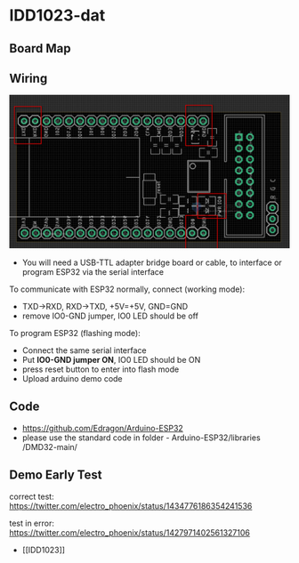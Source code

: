 
# IDD1023-dat 

## Board Map 



## Wiring

![](2023-11-29-15-48-23.png)


* You will need a USB-TTL adapter bridge board or cable, to interface or program ESP32 via the serial interface

To communicate with ESP32 normally, connect (working mode):
* TXD->RXD, RXD->TXD, +5V=+5V, GND=GND
* remove IO0-GND jumper, IO0 LED should be off

To program ESP32 (flashing mode):
* Connect the same serial interface
* Put **IO0-GND jumper ON**, IO0 LED should be ON
* press reset button to enter into flash mode
* Upload arduino demo code

## Code 

- https://github.com/Edragon/Arduino-ESP32
- please use the standard code in folder - Arduino-ESP32/libraries
/DMD32-main/


## Demo Early Test 

correct test: https://twitter.com/electro_phoenix/status/1434776186354241536

test in error: https://twitter.com/electro_phoenix/status/1427971402561327106


- [[IDD1023]]
